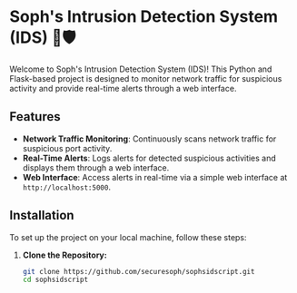 # Soph's Intrusion Detection System (IDS) 🚨🛡️

Welcome to Soph's Intrusion Detection System (IDS)! This Python and Flask-based project is designed to monitor network traffic for suspicious activity and provide real-time alerts through a web interface.

## Features

- **Network Traffic Monitoring**: Continuously scans network traffic for suspicious port activity.
- **Real-Time Alerts**: Logs alerts for detected suspicious activities and displays them through a web interface.
- **Web Interface**: Access alerts in real-time via a simple web interface at `http://localhost:5000`.

## Installation

To set up the project on your local machine, follow these steps:

1. **Clone the Repository:**

   ```bash
   git clone https://github.com/securesoph/sophsidscript.git
   cd sophsidscript
